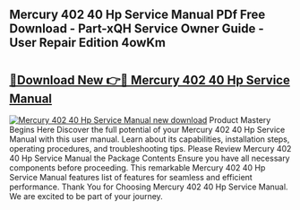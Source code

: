 ## Mercury 402 40 Hp Service Manual PDf Free Download - Part-xQH Service Owner Guide - User Repair Edition 4owKm

# <h2><a href="http://bc71378.oget.top/?id=Mercury+402+40+Hp+Service+Manual">🔗Download New 👉🔴 Mercury 402 40 Hp Service Manual</a></h2>

[![Mercury 402 40 Hp Service Manual new download](https://i.imgur.com/5g1atiW.png)](http://bc71378.oget.top/?id=Mercury+402+40+Hp+Service+Manual)
Product Mastery Begins Here Discover the full potential of your Mercury 402 40 Hp Service Manual with this user manual. Learn about its capabilities, installation steps, operating procedures, and troubleshooting tips. Please Review Mercury 402 40 Hp Service Manual the Package Contents Ensure you have all necessary components before proceeding. This remarkable Mercury 402 40 Hp Service Manual features list of features for seamless and efficient performance. Thank You for Choosing Mercury 402 40 Hp Service Manual. We are excited to be part of your journey.
